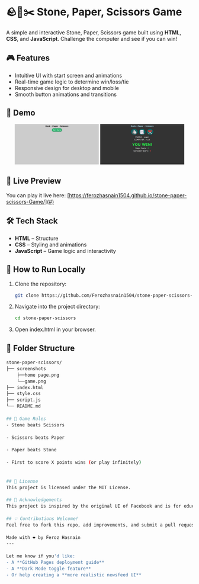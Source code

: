 # 🪨📄✂️ Stone, Paper, Scissors Game

A simple and interactive Stone, Paper, Scissors game built using **HTML**, **CSS**, and **JavaScript**. Challenge the computer and see if you can win!

## 🎮 Features

- Intuitive UI with start screen and animations
- Real-time game logic to determine win/loss/tie
- Responsive design for desktop and mobile
- Smooth button animations and transitions

## 📸 Demo
<!--
![Start Screen](screenshots/home%20page.png)
![Gameplay Screen](screenshots/game.png)
-->
<p align="center">
  <img src="screenshots/home%20page.png" width="45%" />
  <img src="screenshots/game.png" width="45%" />
</p>

## 🚀 Live Preview

You can play it live here: [https://ferozhasnain1504.github.io/stone-paper-scissors-Game/](#)  
<!-- Replace # with your GitHub Pages or Netlify/Vercel deployed link -->

## 🛠️ Tech Stack

- **HTML** – Structure
- **CSS** – Styling and animations
- **JavaScript** – Game logic and interactivity

## 🔧 How to Run Locally

1. Clone the repository:
   ```bash
   git clone https://github.com/Ferozhasnain1504/stone-paper-scissors-Game.git
2. Navigate into the project directory:
   ```bash
   cd stone-paper-scissors
3. Open index.html in your browser.

## 📁 Folder Structure
```bash
stone-paper-scissors/
├── screenshots
    ├──home page.png
    └──game.png
├── index.html
├── style.css
├── script.js
└── README.md

## 📌 Game Rules
- Stone beats Scissors

- Scissors beats Paper

- Paper beats Stone

- First to score X points wins (or play infinitely)


## 📄 License
This project is licensed under the MIT License.

## 🙌 Acknowledgements
This project is inspired by the original UI of Facebook and is for educational/demo purposes only.

## 💡 Contributions Welcome!
Feel free to fork this repo, add improvements, and submit a pull request!

Made with ❤️ by Feroz Hasnain
---

Let me know if you'd like:
- A **GitHub Pages deployment guide**
- A **Dark Mode toggle feature**
- Or help creating a **more realistic newsfeed UI**
